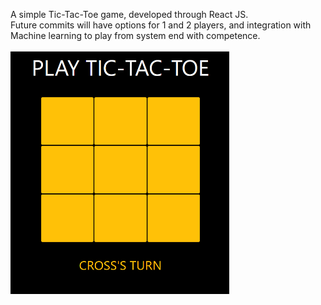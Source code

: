 A simple Tic-Tac-Toe game, developed through React JS. <br>
Future commits will have options for 1 and 2 players, and integration with Machine learning to play from system end with competence. <br><br>
<img src="TicTacToe_Game.png" width="350" alt="TicTacToe Game">
